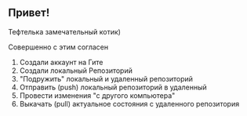 ## Привет!

Тефтелька замечательный котик)

Совершенно с этим согласен


1. Создали аккаунт на Гите
2. Создали локальный Репозиторий
3. "Подружить" локальный и удаленный репозиторий
4. Отправить (push) локальный репозиторий в удаленный
5. Провести изменения "с другого компьютера"
6. Выкачать (pull) актуальное состояния с удаленного репозитория